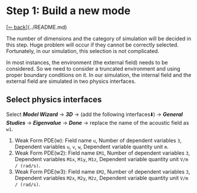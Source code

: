 # Step 1: Build a new mode

[[⇦ back](../README.md)](../README.md)

The number of dimensions and the category of simulation will be decided in this step. Huge problem will occur if they cannot be correctly selected. Fortunately,  in our simulation, this selection is not complicated.

In most instances, the environment (the external field) needs to be considered. So we need to consider a truncated environment and using proper boundary conditions on it. In our simulation, the internal field and the external field are simulated in two physics interfaces.

## Select physics interfaces

Select ***Model Wizard*** → ***3D*** → (add the following interfaces⬇️) → ***General Studies*** → ***Eigenvalue*** → ***Done*** → replace the name of the acoustic field as `w1`.

1. Weak Form PDE(w): Field name `u`, Number of dependent variables `3`, Dependent variables `u`, `v`, `w`, Dependent variable quantity unit `m`.
2. Weak Form PDE(w2): Field name `EM1`, Number of dependent variables `3`, Dependent variables `M1x`, `M1y`, `M1z`, Dependent variable quantity unit `V/m / (rad/s)`.
3. Weak Form PDE(w3): Field name `EM2`, Number of dependent variables `3`, Dependent variables `M2x`, `M2y`, `M2z`, Dependent variable quantity unit `V/m / (rad/s)`.